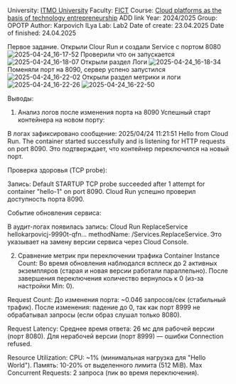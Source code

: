 University: [ITMO University](https://itmo.ru/ru/)
Faculty: [FICT](https://fict.itmo.ru)
Course: [Cloud platforms as the basis of technology entrepreneurship](https://) ADD link
Year: 2024/2025
Group: OPOTP
Author: Karpovich ILya
Lab: Lab2
Date of create: 23.04.2025
Date of finished: 24.04.2025

Первое задание. Открыли Clour Run и создали Service с портом 8080
![2025-04-24_16-17-52](https://github.com/user-attachments/assets/68ae6075-9a2c-400f-a6df-46dfcff5a6a2)
Проверили что он запускается 
![2025-04-24_16-18-07](https://github.com/user-attachments/assets/01c4c455-4d80-4312-aa5a-4abe53d1872b)
Открыли раздел Логи 
![2025-04-24_16-18-34](https://github.com/user-attachments/assets/2b295d8c-5a06-4474-af51-2f2d8ce3a400)
Поменяли порт на 8090, сервер успено запустился
![2025-04-24_16-22-02](https://github.com/user-attachments/assets/eab5f24c-a8d6-4202-acd5-5fe67f971c9b)
Открыли раздел метрики и логи
![2025-04-24_16-22-26](https://github.com/user-attachments/assets/82549843-7620-4444-9cc4-2b296ec43fc2)
![2025-04-24_16-22-50](https://github.com/user-attachments/assets/96bffa22-d61f-490c-ba06-c594bab66194)

Выводы:
1. Анализ логов после изменения порта на 8090
Успешный старт контейнера на новом порту:

В логах зафиксировано сообщение:
2025/04/24 11:21:51 Hello from Cloud Run. The container started successfully and is listening for HTTP requests on port 8090.
Это подтверждает, что контейнер переключился на новый порт.

Проверка здоровья (TCP probe):

Запись:
Default STARTUP TCP probe succeeded after 1 attempt for container "hello-1" on port 8090.
Cloud Run успешно проверил доступность порта 8090.

Событие обновления сервиса:

В аудит-логах появилась запись:
Cloud Run ReplaceService hellokarpovicj-9990t-qfn... methodName: /Services.ReplaceService.
Это указывает на замену версии сервиса через Cloud Console.

2. Сравнение метрик при переключении трафика
Container Instance Count:
Во время обновления наблюдался всплеск до 2 активных экземпляров (старая и новая версии работали параллельно).
После завершения переключения количество вернулось к 0 (из-за настройки Min: 0).

Request Count:
До изменения порта: ~0.046 запросов/сек (стабильный трафик).
После изменения: падение до 0, так как порт 8999 не обрабатывал запросы (если образ слушал только 8080).

Request Latency:
Среднее время ответа: 26 мс для рабочей версии (порт 8080).
Для нерабочей версии (порт 8999) — ошибки Connection refused.

Resource Utilization:
CPU: ~1% (минимальная нагрузка для "Hello World").
Память: 10-20% от выделенного лимита (512 MiB).
Max Concurrent Requests: 2 запроса (пик во время переключения).
